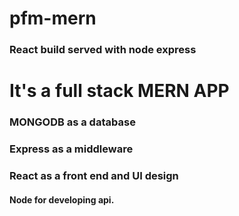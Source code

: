 # pfm-mern
### React build served with node express
# It's a full stack MERN APP
### MONGODB as a database
### Express as a middleware
### React as a front end and UI design
#### Node for developing api.
